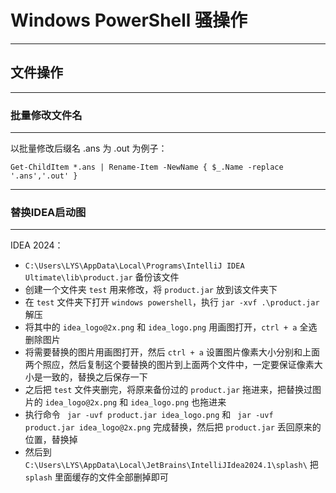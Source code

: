 # Windows PowerShell 骚操作

****

## 文件操作

****

### 批量修改文件名

****

以批量修改后缀名 .ans 为 .out 为例子：

```
Get-ChildItem *.ans | Rename-Item -NewName { $_.Name -replace '.ans','.out' }
```

****

### 替换IDEA启动图

****

IDEA 2024：

- `C:\Users\LYS\AppData\Local\Programs\IntelliJ IDEA Ultimate\lib\product.jar` 备份该文件
- 创建一个文件夹 `test` 用来修改，将 `product.jar` 放到该文件夹下
- 在 `test` 文件夹下打开 `windows powershell`，执行 `jar -xvf .\product.jar` 解压
- 将其中的  `idea_logo@2x.png` 和 `idea_logo.png` 用画图打开，`ctrl + a` 全选删除图片
- 将需要替换的图片用画图打开，然后 `ctrl + a` 设置图片像素大小分别和上面两个照应，然后复制这个要替换的图片到上面两个文件中，一定要保证像素大小是一致的，替换之后保存一下
- 之后把 `test` 文件夹删完，将原来备份过的 `product.jar` 拖进来，把替换过图片的 `idea_logo@2x.png` 和 `idea_logo.png` 也拖进来
- 执行命令 ` jar -uvf product.jar idea_logo.png` 和 ` jar -uvf product.jar idea_logo@2x.png` 完成替换，然后把 `product.jar` 丢回原来的位置，替换掉
- 然后到 `C:\Users\LYS\AppData\Local\JetBrains\IntelliJIdea2024.1\splash\` 把 `splash` 里面缓存的文件全部删掉即可

